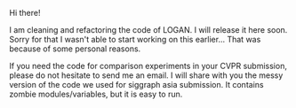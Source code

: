
Hi there!

I am cleaning and refactoring the code of LOGAN. I will release it here soon. 
Sorry for that I wasn't able to start working on this earlier... That was because of some personal reasons.

If you need the code for comparison experiments in your CVPR submission, please do not hesitate to send me an email. I will share with you the messy version of the code we used for siggraph asia submission. It contains zombie modules/variables, but it is easy to run.

